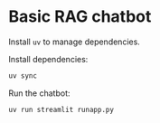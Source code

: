 # Basic RAG chatbot

Install `uv` to manage dependencies.

Install dependencies:

```bash
uv sync
```

Run the chatbot:

```bash
uv run streamlit runapp.py
```



